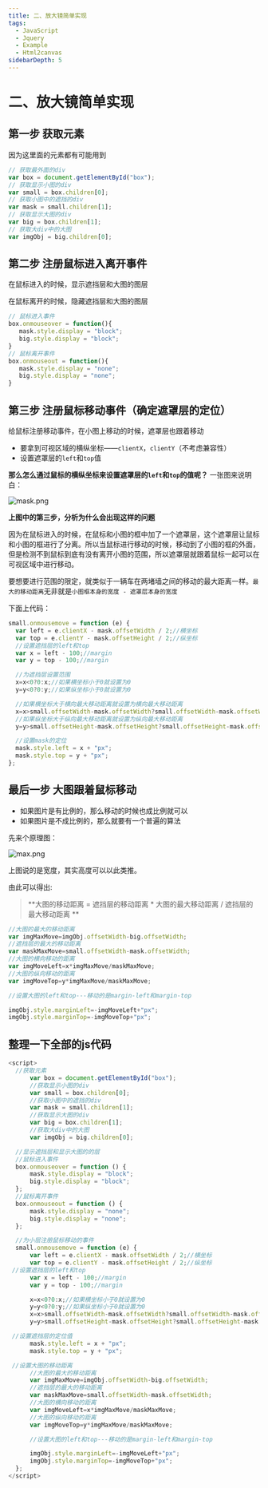 ```yaml
---
title: 二、放大镜简单实现
tags:
  - JavaScript
  - Jquery
  - Example
  - Html2canvas
sidebarDepth: 5
---
```

# 二、放大镜简单实现
## 第一步 获取元素
因为这里面的元素都有可能用到
```javascript
// 获取最外面的div
var box = document.getElementById("box");
// 获取显示小图的div
var small = box.children[0];
// 获取小图中的遮挡的div
var mask = small.children[1];
// 获取显示大图的div
var big = box.children[1];
// 获取大div中的大图
var imgObj = big.children[0];
```

## 第二步  注册鼠标进入离开事件
在鼠标进入的时候，显示遮挡层和大图的图层

在鼠标离开的时候，隐藏遮挡层和大图的图层

```javascript
// 鼠标进入事件
box.onmouseover = function(){
   mask.style.display = "block";
   big.style.display = "block";
}
// 鼠标离开事件
box.onmouseout = function(){
   mask.style.display = "none";
   big.style.display = "none";
}
```


## 第三步   注册鼠标移动事件（确定遮罩层的定位）
给鼠标注册移动事件，在小图上移动的时候，遮罩层也跟着移动
- 要拿到可视区域的横纵坐标——`clientX`，`clientY`（不考虑兼容性）
- 设置遮罩层的`left`和`top`值

**那么怎么通过鼠标的横纵坐标来设置遮罩层的`left`和`top`的值呢？**
一张图来说明白：

![mask.png](/assets/images/basic/magnifier1.png)

**上图中的第三步，分析为什么会出现这样的问题**

因为在鼠标进入的时候，在鼠标和小图的框中加了一个遮罩层，这个遮罩层让鼠标和小图的框进行了分离。所以当鼠标进行移动的时候，移动到了小图的框的外面，但是检测不到鼠标到底有没有离开小图的范围，所以遮罩层就跟着鼠标一起可以在可视区域中进行移动。

要想要进行范围的限定，就类似于一辆车在两堵墙之间的移动的最大距离一样。`最大的移动距离`无非就是`小图框本身的宽度 - 遮罩层本身的宽度`

下面上代码：

```javascript
small.onmousemove = function (e) {
  var left = e.clientX - mask.offsetWidth / 2;//横坐标
  var top = e.clientY - mask.offsetHeight / 2;//纵坐标
  //设置遮挡层的left和top
  var x = left - 100;//margin
  var y = top - 100;//margin

  //为遮挡层设置范围
  x=x<0?0:x;//如果横坐标小于0就设置为0
  y=y<0?0:y;//如果纵坐标小于0就设置为0

  //如果横坐标大于横向最大移动距离就设置为横向最大移动距离
  x=x>small.offsetWidth-mask.offsetWidth?small.offsetWidth-mask.offsetWidth:x;
  //如果纵坐标大于纵向最大移动距离就设置为纵向最大移动距离
  y=y>small.offsetHeight-mask.offsetHeight?small.offsetHeight-mask.offsetHeight:y;

  //设置mask的定位
  mask.style.left = x + "px";
  mask.style.top = y + "px";
};
```

## 最后一步  大图跟着鼠标移动

- 如果图片是有比例的，那么移动的时候也成比例就可以
- 如果图片是不成比例的，那么就要有一个普遍的算法

先来个原理图：

![max.png](/assets/images/basic/magnifier2.png)

上图说的是宽度，其实高度可以以此类推。

由此可以得出:

> **大图的移动距离 = 遮挡层的移动距离 * 大图的最大移动距离 / 遮挡层的最大移动距离 **

```javascript
//大图的最大的移动距离
var imgMaxMove=imgObj.offsetWidth-big.offsetWidth;
//遮挡层的最大的移动距离
var maskMaxMove=small.offsetWidth-mask.offsetWidth;
//大图的横向移动的距离
var imgMoveLeft=x*imgMaxMove/maskMaxMove;
//大图的纵向移动的距离
var imgMoveTop=y*imgMaxMove/maskMaxMove;

//设置大图的left和top---移动的是margin-left和margin-top

imgObj.style.marginLeft=-imgMoveLeft+"px";
imgObj.style.marginTop=-imgMoveTop+"px";
```

## 整理一下全部的js代码

```javascript
<script>
  //获取元素
      var box = document.getElementById("box");
      //获取显示小图的div
      var small = box.children[0];
      //获取小图中的遮挡的div
      var mask = small.children[1];
      //获取显示大图的div
      var big = box.children[1];
      //获取大div中的大图
      var imgObj = big.children[0];

  //显示遮挡层和显示大图的的层
  //鼠标进入事件
  box.onmouseover = function () {
      mask.style.display = "block";
      big.style.display = "block";
  };
  //鼠标离开事件
  box.onmouseout = function () {
      mask.style.display = "none";
      big.style.display = "none";
  };

  //为小层注册鼠标移动的事件
  small.onmousemove = function (e) {
      var left = e.clientX - mask.offsetWidth / 2;//横坐标
      var top = e.clientY - mask.offsetHeight / 2;//纵坐标
 //设置遮挡层的left和top
      var x = left - 100;//margin
      var y = top - 100;//margin

      x=x<0?0:x;//如果横坐标小于0就设置为0
      y=y<0?0:y;//如果纵坐标小于0就设置为0
      x=x>small.offsetWidth-mask.offsetWidth?small.offsetWidth-mask.offsetWidth:x;
      y=y>small.offsetHeight-mask.offsetHeight?small.offsetHeight-mask.offsetHeight:y;

 //设置遮挡层的定位值
      mask.style.left = x + "px";
      mask.style.top = y + "px";

 //设置大图的移动距离
      //大图的最大的移动距离
      var imgMaxMove=imgObj.offsetWidth-big.offsetWidth;
      //遮挡层的最大的移动距离
      var maskMaxMove=small.offsetWidth-mask.offsetWidth;
      //大图的横向移动的距离
      var imgMoveLeft=x*imgMaxMove/maskMaxMove;
      //大图的纵向移动的距离
      var imgMoveTop=y*imgMaxMove/maskMaxMove;

      //设置大图的left和top---移动的是margin-left和margin-top

      imgObj.style.marginLeft=-imgMoveLeft+"px";
      imgObj.style.marginTop=-imgMoveTop+"px";
  };
</script>
```


